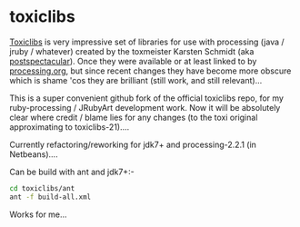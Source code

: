 # toxiclibs
[Toxiclibs][] is very impressive set of libraries for use with processing (java / jruby / whatever) created by the toxmeister Karsten Schmidt (aka [postspectacular][]). Once they were available or at least linked to by [processing.org][], but since recent changes they have become more obscure which is shame 'cos they are brilliant (still work, and still relevant)...

This is a super convenient github fork of the official toxiclibs repo, for my ruby-processing / JRubyArt development work.  Now it will be absolutely clear where credit / blame lies for any changes (to the toxi original approximating to toxiclibs-21)....

Currently refactoring/reworking for jdk7+ and processing-2.2.1 (in Netbeans)....

Can be build with ant and jdk7+:-
```bash
cd toxiclibs/ant
ant -f build-all.xml
```
Works for me...

[postspectacular]:http://postspectacular.com/
[Toxiclibs]:http://toxiclibs.org/
[processing.org]:https://processing.org/
